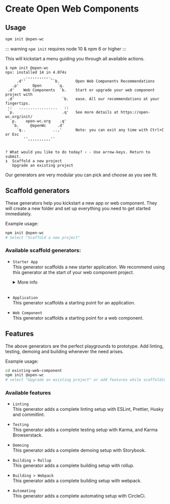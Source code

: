 # Create Open Web Components

[//]: # (AUTO INSERT HEADER PREPUBLISH)

## Usage

```bash
npm init @open-wc
```

::: warning
`npm init` requires node 10 & npm 6 or higher
:::

This will kickstart a menu guiding you through all available actions.
```
$ npm init @open-wc
npx: installed 14 in 4.074s
        _.,,,,,,,,,._
     .d''           ``b.       Open Web Components Recommendations
   .p'      Open       `q.
 .d'    Web Components  `b.    Start or upgrade your web component project with
 .d'                     `b.   ease. All our recommendations at your fingertips.
 ::   .................   ::
 `p.                     .q'   See more details at https://open-wc.org/init/
  `p.    open-wc.org    .q'
   `b.     @openWc     .d'
     `q..            ..,'      Note: you can exit any time with Ctrl+C or Esc
        '',,,,,,,,,,''


? What would you like to do today? › - Use arrow-keys. Return to submit.
❯  Scaffold a new project
   Upgrade an existing project
```

Our generators are very modular you can pick and choose as you see fit.

## Scaffold generators

These generators help you kickstart a new app or web component.
They will create a new folder and set up everything you need to get started immediately.

Example usage:
```bash
npm init @open-wc
# Select "Scaffold a new project"
```

### Available scaffold generators:

- `Starter App`<br/>
  This generator scaffolds a new starter application. We recommend using this generator at the start of your web component project.
  <details>
    <summary>More info</summary>
    <br/>
    This generator will internally select the following features for you:

      - linting
      - testing
      - building rollup
  </details>
  <br/>

- `Application`<br/>
  This generator scaffolds a starting point for an application.
  <br/>

- `Web Component`<br/>
  This generator scaffolds a starting point for a web component.
  <br/>


## Features

The above generators are the perfect playgrounds to prototype.
Add linting, testing, demoing and building whenever the need arises.

Example usage:
```bash
cd existing-web-component
npm init @open-wc
# select "Upgrade an existing project" or add features while scaffolding
```

### Available features

- `Linting`<br>
This generator adds a complete linting setup with ESLint, Prettier, Husky and commitlint.
  <br/>

- `Testing`<br>
This generator adds a complete testing setup with Karma, and Karma Browserstack.
  <br/>

- `Demoing`<br>
This generator adds a complete demoing setup with Storybook.
  <br/>

- `Building > Rollup`<br>
This generator adds a complete building setup with rollup.
  <br/>

- `Building > Webpack`<br>
This generator adds a complete building setup with webpack.
  <br/>

- `Automating`<br>
This generator adds a complete automating setup with CircleCi.
  <br/>

<script>
  export default {
    mounted() {
      const editLink = document.querySelector('.edit-link a');
      if (editLink) {
        const url = editLink.href;
        editLink.href = url.substr(0, url.indexOf('/master/')) + '/master/packages/create/src/README.md';
      }
    }
  }
</script>
